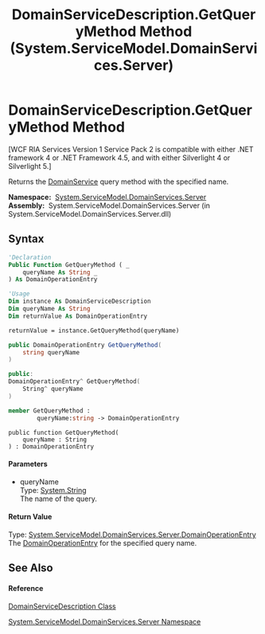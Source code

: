 ﻿---
title: DomainServiceDescription.GetQueryMethod Method  (System.ServiceModel.DomainServices.Server)
TOCTitle: GetQueryMethod Method
ms:assetid: M:System.ServiceModel.DomainServices.Server.DomainServiceDescription.GetQueryMethod(System.String)
ms:mtpsurl: https://msdn.microsoft.com/en-us/library/system.servicemodel.domainservices.server.domainservicedescription.getquerymethod(v=VS.91)
ms:contentKeyID: 28755522
ms.date: 01/27/2012
mtps_version: v=VS.91
f1_keywords:
- System.ServiceModel.DomainServices.Server.DomainServiceDescription.GetQueryMethod
dev_langs:
- CSharp
- JScript
- VB
- FSharp
- c++
api_location:
- System.ServiceModel.DomainServices.Server.dll
api_name:
- System.ServiceModel.DomainServices.Server.DomainServiceDescription.GetQueryMethod
api_type:
- Managed
topic_type:
- apiref
- kbSyntax
product_family_name: VS
ROBOTS: INDEX,FOLLOW
---

# DomainServiceDescription.GetQueryMethod Method

\[WCF RIA Services Version 1 Service Pack 2 is compatible with either .NET framework 4 or .NET Framework 4.5, and with either Silverlight 4 or Silverlight 5.\]

Returns the [DomainService](ff422911\(v=vs.91\).md) query method with the specified name.

**Namespace:**  [System.ServiceModel.DomainServices.Server](ff423220\(v=vs.91\).md)  
**Assembly:**  System.ServiceModel.DomainServices.Server (in System.ServiceModel.DomainServices.Server.dll)

## Syntax

``` vb
'Declaration
Public Function GetQueryMethod ( _
    queryName As String _
) As DomainOperationEntry
```

``` vb
'Usage
Dim instance As DomainServiceDescription
Dim queryName As String
Dim returnValue As DomainOperationEntry

returnValue = instance.GetQueryMethod(queryName)
```

``` csharp
public DomainOperationEntry GetQueryMethod(
    string queryName
)
```

``` c++
public:
DomainOperationEntry^ GetQueryMethod(
    String^ queryName
)
```

``` fsharp
member GetQueryMethod : 
        queryName:string -> DomainOperationEntry 
```

``` jscript
public function GetQueryMethod(
    queryName : String
) : DomainOperationEntry
```

#### Parameters

  - queryName  
    Type: [System.String](https://msdn.microsoft.com/en-us/library/s1wwdcbf)  
    The name of the query.  

#### Return Value

Type: [System.ServiceModel.DomainServices.Server.DomainOperationEntry](ff423137\(v=vs.91\).md)  
The [DomainOperationEntry](ff423137\(v=vs.91\).md) for the specified query name.  

## See Also

#### Reference

[DomainServiceDescription Class](ff422896\(v=vs.91\).md)

[System.ServiceModel.DomainServices.Server Namespace](ff423220\(v=vs.91\).md)

